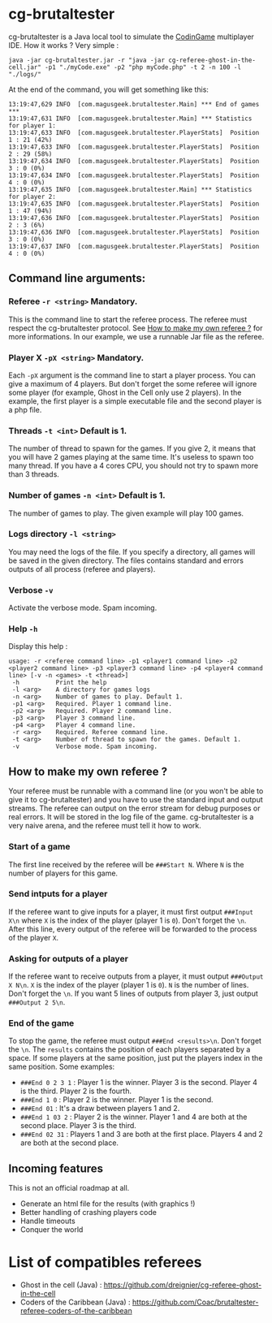 # cg-brutaltester

cg-brutaltester is a Java local tool to simulate the [CodinGame](https://www.codingame.com/) multiplayer IDE. How it works ? Very simple :

    java -jar cg-brutaltester.jar -r "java -jar cg-referee-ghost-in-the-cell.jar" -p1 "./myCode.exe" -p2 "php myCode.php" -t 2 -n 100 -l "./logs/"
    
At the end of the command, you will get something like this:

    13:19:47,629 INFO  [com.magusgeek.brutaltester.Main] *** End of games ***
    13:19:47,631 INFO  [com.magusgeek.brutaltester.Main] *** Statistics for player 1:
    13:19:47,633 INFO  [com.magusgeek.brutaltester.PlayerStats]  Position 1 : 21 (42%)
    13:19:47,633 INFO  [com.magusgeek.brutaltester.PlayerStats]  Position 2 : 29 (58%)
    13:19:47,634 INFO  [com.magusgeek.brutaltester.PlayerStats]  Position 3 : 0 (0%)
    13:19:47,634 INFO  [com.magusgeek.brutaltester.PlayerStats]  Position 4 : 0 (0%)
    13:19:47,635 INFO  [com.magusgeek.brutaltester.Main] *** Statistics for player 2:
    13:19:47,635 INFO  [com.magusgeek.brutaltester.PlayerStats]  Position 1 : 47 (94%)
    13:19:47,636 INFO  [com.magusgeek.brutaltester.PlayerStats]  Position 2 : 3 (6%)
    13:19:47,636 INFO  [com.magusgeek.brutaltester.PlayerStats]  Position 3 : 0 (0%)
    13:19:47,637 INFO  [com.magusgeek.brutaltester.PlayerStats]  Position 4 : 0 (0%)
        
## Command line arguments:

### Referee `-r <string>` Mandatory.

This is the command line to start the referee process. The referee must respect the cg-brutaltester protocol. See [How to make my own referee ?](#how-to-make-my-own-referee-) for more informations.
In our example, we use a runnable Jar file as the referee.

### Player X `-pX <string>` Mandatory.

Each `-pX` argument is the command line to start a player process. You can give a maximum of 4 players. But don't forget the some referee will ignore some player (for example, Ghost in the Cell only use 2 players).
In the example, the first player is a simple executable file and the second player is a php file.

### Threads `-t <int>` Default is 1.

The number of thread to spawn for the games. If you give 2, it means that you will have 2 games playing at the same time. It's useless to spawn too many thread. If you have a 4 cores CPU, you should not try to spawn more than 3 threads.

### Number of games `-n <int>` Default is 1.

The number of games to play. The given example will play 100 games.

### Logs directory `-l <string>`

You may need the logs of the file. If you specify a directory, all games will be saved in the given directory. The files contains standard and errors outputs of all process (referee and players).

### Verbose `-v`

Activate the verbose mode. Spam incoming.

### Help `-h`

Display this help :

    usage: -r <referee command line> -p1 <player1 command line> -p2 <player2 command line> -p3 <player3 command line> -p4 <player4 command line> [-v -n <games> -t <thread>]
     -h          Print the help
     -l <arg>    A directory for games logs
     -n <arg>    Number of games to play. Default 1.
     -p1 <arg>   Required. Player 1 command line.
     -p2 <arg>   Required. Player 2 command line.
     -p3 <arg>   Player 3 command line.
     -p4 <arg>   Player 4 command line.
     -r <arg>    Required. Referee command line.
     -t <arg>    Number of thread to spawn for the games. Default 1.
     -v          Verbose mode. Spam incoming.

## How to make my own referee ?

Your referee must be runnable with a command line (or you won't be able to give it to cg-brutaltester) and you have to use the standard input and output streams. The referee can output on the error stream for debug purposes or real errors. It will be stored in the log file of the game. cg-brutaltester is a very naive arena, and the referee must tell it how to work.

### Start of a game

The first line received by the referee will be `###Start N`. Where `N` is the number of players for this game.

### Send intputs for a player

If the referee want to give inputs for a player, it must first output `###Input X\n` where `X` is the index of the player (player 1 is `0`). Don't forget the `\n`. After this line, every output of the referee will be forwarded to the process of the player `X`.

### Asking for outputs of a player

If the referee want to receive outputs from a player, it must output `###Output X N\n`. `X` is the index of the player (player 1 is `0`). `N` is the number of lines. Don't forget the `\n`. If you want 5 lines of outputs from player 3, just output `###Output 2 5\n`.

### End of the game

To stop the game, the referee must output `###End <results>\n`. Don't forget the `\n`. The `results` contains the position of each players separated by a space. If some players at the same position, just put the players index in the same position. Some examples:

 * `###End 0 2 3 1` : Player 1 is the winner. Player 3 is the second. Player 4 is the third. Player 2 is the fourth.
 * `###End 1 0` : Player 2 is the winner. Player 1 is the second.
 * `###End 01` : It's a draw between players 1 and 2.
 * `###End 1 03 2` : Player 2 is the winner. Player 1 and 4 are both at the second place. Player 3 is the third.
 * `###End 02 31` : Players 1 and 3 are both at the first place. Players 4 and 2 are both at the second place.
 
## Incoming features

This is not an official roadmap at all.

 * Generate an html file for the results (with graphics !)
 * Better handling of crashing players code
 * Handle timeouts
 * Conquer the world 
 
# List of compatibles referees

 * Ghost in the cell (Java) : https://github.com/dreignier/cg-referee-ghost-in-the-cell
 * Coders of the Caribbean (Java) : https://github.com/Coac/brutaltester-referee-coders-of-the-caribbean

